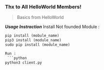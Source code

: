 ### Thx to All HelloWorld Members!
> Basics from HelloWorld

***Usage Instraction***
Install Not founded Module :
```python
pip install (mobule_name)
pip3 install (module_name)
sudo pip install (module_name)

Run :
 ```python
python3 client.py
```
